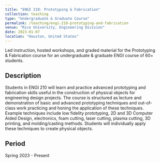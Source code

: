 ```yaml
---
title: "ENGI 210: Prototyping & Fabrication"
collection: teaching
type: "Undergraduate & Graduate Course"
permalink: /teaching/engi-210-prototyping-and-fabrication
venue: "Rice University, Engineering Division"
date: 2023-01-07
location: "Houston, United States"
---
```


Led instruction, hosted workshops, and graded material for the Prototyping & Fabrication course for an undergraduate & graduate ENGI course of 60+ students.

## Description
Students in ENGI 210 will learn and practice advanced prototyping and fabrication skills useful in the construction of physical objects for engineering design projects. The course is structured as lecture and demonstration of basic and advanced prototyping techniques and out-of-class work practicing and honing the application of these techniques. Example techniques include low fidelity prototyping, 2D and 3D Computer Aided Design, electronics, foam cutting, laser cutting, plasma cutting, 3D printing, and molding/casting methods. Students will individually apply these techniques to create physical objects.

## Period
Spring 2023 - Present
